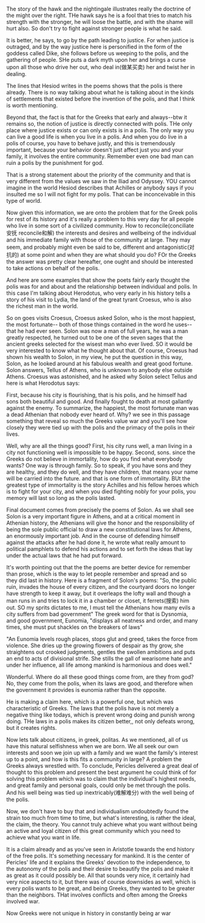 The story of the hawk and the nightingale illustrates really the doctrine of the might over the right. THe hawk says he is a fool that tries to match his strength with the stronger, he will loose the battle, and with the shame will hurt also. So don't try to fight against stronger people is what he said.

It is better, he says, to go by the path leading to justice. For when justice is outraged, and by the way justice here is personified in the form of the goddess called  Dike, she follows before us weeping to the polis, and the gathering of people. SHe puts a dark myth upon her and brings a curse upon all those who drive her out, who deal in(做某买卖) her and twist her in dealing.

The lines that Hesiod writes in the poems shows that the polis is there already. There is no way talking about what he is talking about in the kinds of settlements that existed before the invention of the polis, and that I think is worth mentioning.

Beyond that, the fact is that for the Greeks that early and always--btw it remains so, the notion of justice is directly connected with polis. THe only place where justice exists or can only exists is in a polis. The only way you can live a good life is when you live in a polis. And when you do live in a polis of course, you have to behave justly, and this is tremendously important, because your behavior doesn't just affect just you and your family, it involves the entire community. Remember even one bad man can ruin a polis by the punishment for god.

That is a strong statement about the priority of the community and that is very different from the values we saw in the Iliad and Odyssey. YOU cannot imagine in the world Hesiod describes that Achilles or anybody says if you insulted me so I will not fight for my polis. That can be inconceivable in this type of world.

Now given this information, we are onto the problem that for the Greek polis for rest of its history and it's really a problem to this very day for all people who live in some sort of a civilized community. How to reconcile(conciliate安抚 reconcile和解) the interests and desires and wellbeing of the individual and his immediate family with those of the community at large. They may seem, and probably might even be said to be, different and antagonistic(对抗的) at some point and when they are what should you do? FOr the Greeks the answer was pretty clear hereafter, one ought and should be interested to take actions on behalf of the polis.

And here are some examples that show the poets fairly early thought the polis was for and about and the relationship between individual and polis. In this case I'm talking about Herodotus, who very early in his history tells a story of his visit to Lydia, the land of the great tyrant Croesus, who is also the richest man in the world.

So on goes visits Croesus, Croesus asked Solon, who is the most happiest, the most fortunate-- both of those things contained in the word he uses-- that he had ever seen. Solon was now a man of full years, he was a man greatly respected, he turned out to be one of the seven sages that the ancient greeks selected for the wisest man who ever lived. SO it would be very interested to know what he thought about that. Of course, Croesus had shown his wealth to Solon, in my view, he put the question in this way, Solon, as he looked around at his fabulous wealth and great good fortune. Solon answers, Tellus of Athens, who is unknown to anybody else outside Athens. Croesus was astonished, and he asked why Solon select Tellus and here is what Herodotus says:

First, because his city is flourishing, that is his polis, and he himself had sons both beautiful and good. And finally fought to death at most gallantly against the enemy. To summarize, the happiest, the most fortunate man was a dead Athenian that nobody ever heard of. Why? we see in this passage something that reveal so much the Greeks value war and you'll see how closely they were tied up with the polis and the primacy of the polis in their lives. 

Well, why are all the things good? First, his city runs well, a man living in a city not functioning well is impossible to be happy. Second, sons. since the Greeks do not believe in immortality, how do you find what everybody wants? One way is through family. So to speak, if you have sons and they are healthy, and they do well, and they have children, that means your name will be carried into the future. and that is one form of immortality. BUt the greatest type of immortality is the story Achilles and his fellow heroes which is to fight for your city, and when you died fighting nobly for your polis, you memory will last so long as the polis lasted.

Final document comes from precisely the poems of Solon. As we shall see Solon is a very important figure in Athens, and at a critical moment in Athenian history, the Athenians will give the honor and the responsibility of being the sole public official to draw a new constitutional laws for Athens, an enormously important job. And in the course of defending himself against the attacks after he had done it, he wrote what really amount to political pamphlets to defend his actions and to set forth the ideas that lay under the actual laws that he had put forward.

It's worth pointing out that the the poems are better device for remember than prose, which is the way to let people remember and spread and so they did last in history. Here is a fragment of Solon's poems:
 "So, the public ruin, invades the house of every citizen, and the courtyard doors no longer have strength to keep it away, but it overleaps the lofty wall and though a man runs in and tries to lock it in a chamber or closet, it ferrets(搜索) him out. SO my sprits dictates to me, I must tell the Athenians how many evils a city suffers from bad government" The greek word for that is Dysnomia, and good government, Eunomia, "displays all neatness and order, and many times, she must put shackles on the breakers of laws" 

 "An Eunomia levels rough places, stops glut and greed, takes the force from violence. She dries up the growing flowers of despair as thy grow, she straightens out crooked judgments, gentles the swollen ambitions and puts an end to acts of divisional strife. She stills the gall of wearisome hate and under her influence, all life among mankind is harmonious and does well."

Wonderful. Where do all these good things come from, are they from god? No, they come from the polis, when its laws are good, and therefore when the government it provides is eunomia rather than the opposite.

He is making a claim here, which is a powerful one, but which was characteristic of Greeks. The laws that the polis have is not merely a negative thing like todays, which is prevent wrong doing and punish wrong doing. THe laws in a polis makes its citizen better,, not only defeats wrong, but it creates rights.

Now lets talk about citizens, in greek, politas. As we mentioned, all of us have this natural selfishness when we are born. We all seek our own interests and soon we join up with a family and we want the family's interest up to a point, and how is this fits a community in large? A problem the Greeks always wrestled with. To conclude, Pericles delivered a great deal of thought to this problem and present the best argument he could think of for solving this problem which was to claim that the individual's highest needs, and great family and personal goals, could only be met through the polis. And his well being was tied up inextricably(难解难分) with the well being of the polis. 

Now, we don't have to buy that and individualism undoubtedly found the strain too much from time to time, but what's interesting, is rather the ideal, the claim, the theory. You cannot truly achieve what you want without being an active and loyal citizen of this great community which you need to achieve what you want in life.

It is a claim already and as you've seen in Aristotle towards the end history of the free polis. It's something necessary for mankind. It is the center of Pericles' life and it explains the Greeks' devotion to the independence, to the autonomy of the polis and their desire to beautify the polis and make it as great as it could possibly be. All that sounds very nice, it certainly had very nice aspects to it, but there  was of course downsides as well, which is every polis wants to be great, and being Greeks, they wanted to be greater than the neighbors. THat involves conflicts and often among the Greeks involved war.

Now Greeks were not unique in history in constantly being ar war